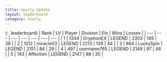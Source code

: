 ```yaml
---
title: Hourly Update
layout: leaderboard
category: hourly
---
```


{: .leaderboard}
| Rank | LV | Player | Division | Elo | Wins | Losses |
| --- | --- | --- | --- | --- | --- | --- |
| <span data-change="0">1</span> | 1344 | <span title="ID: 315148">GryphonEX</span> | LEGEND | <span data-change="0">2303</span> | <span data-change="0">149</span> | <span data-change="0">38</span> |
| <span data-change="0">2</span> | 1012 | <span title="ID: 416373">miracle03</span> | LEGEND | <span data-change="2">2213</span> | <span data-change="1">128</span> | <span data-change="0">44</span> |
| <span data-change="0">3</span> | 864 | <span title="ID: 498412">LuckySpin</span> | LEGEND | <span data-change="0">2151</span> | <span data-change="0">84</span> | <span data-change="0">29</span> |
| <span data-change="0">4</span> | 497 | <span title="ID: 188640">username765</span> | LEGEND | <span data-change="0">2149</span> | <span data-change="0">97</span> | <span data-change="0">46</span> |
| <span data-change="0">5</span> | 143 | <span title="ID: 573202">Affection</span> | LEGEND | <span data-change="0">2147</span> | <span data-change="0">88</span> | <span data-change="0">35</span> |